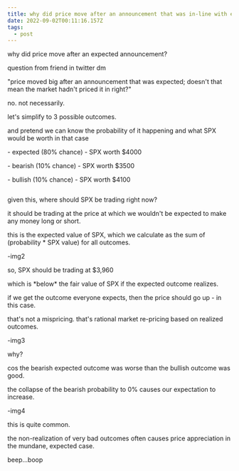 ```yaml
---
title: why did price move after an announcement that was in-line with expectations?
date: 2022-09-02T00:11:16.157Z
tags:
  - post
---
```

why did price move after an expected announcement?

question from friend in twitter dm

"price moved big after an announcement that was expected; doesn't that mean the market hadn't priced it in right?"

no. not necessarily.

let's simplify to 3 possible outcomes.

and pretend we can know the probability of it happening and what SPX would be worth in that case

\- expected (80% chance) - SPX worth $4000 

\- bearish (10% chance) - SPX worth $3500 

\- bullish (10% chance) - SPX worth $4100

![]()

given this, where should SPX be trading right now?

it should be trading at the price at which we wouldn't be expected to make any money long or short.

this is the expected value of SPX, which we calculate as the sum of (probability * SPX value) for all outcomes.

\-img2

so, SPX should be trading at $3,960

which is \*below\* the fair value of SPX if the expected outcome realizes.

if we get the outcome everyone expects, then the price should go up - in this case.

that's not a mispricing. that's rational market re-pricing based on realized outcomes.

\-img3

why?

cos the bearish expected outcome was worse than the bullish outcome was good.

the collapse of the bearish probability to 0% causes our expectation to increase.

\-img4

this is quite common.

the non-realization of very bad outcomes often causes price appreciation in the mundane, expected case.

beep...boop
